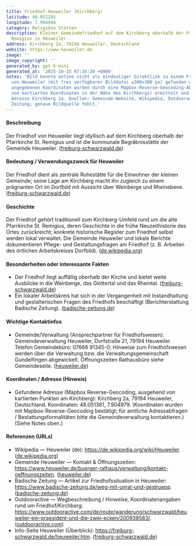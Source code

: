 ```yaml
---
title: Friedhof Heuweiler (Kirchberg)
latitude: 48.051295
longitude: 7.904944
category: Religiöse Stätten
description: Kleiner Gemeindefriedhof auf dem Kirchberg oberhalb der Pfarrkirche St.
  Remigius in Heuweiler.
address: Kirchberg 2a, 79194 Heuweiler, Deutschland
website: https://www.heuweiler.de
image: ''
image_copyright: ''
generated_by: gpt-5-mini
generated_at: '2025-10-15 07:16:20 +0000'
notes: 'Bild konnte online nicht als eindeutiger Direktlink zu einem Friedhofsbild
  von Heuweiler (mit frei verfügbarer Bilddatei ≥300×300 px) gefunden werden; die
  angegebenen Koordinaten wurden durch eine Mapbox-Reverse-Geocoding-Abfrage (ausgehend
  von kartierten Koordinaten in der Nähe des Kirchbergs) ermittelt und lieferten die
  Adresse Kirchberg 2a. Quellen: Gemeinde-Website, Wikipedia, Outdooractive, Badische
  Zeitung; genaue Bildquelle fehlt.'
---
```

#### Beschreibung
Der Friedhof von Heuweiler liegt idyllisch auf dem Kirchberg oberhalb der Pfarrkirche St. Remigius und ist die kommunale Begräbnisstätte der Gemeinde Heuweiler. ([freiburg-schwarzwald.de](https://freiburg-schwarzwald.de/heuweiler.htm?utm_source=openai))

#### Bedeutung / Verwendungszweck für Heuweiler
Der Friedhof dient als zentrale Ruhestätte für die Einwohner der kleinen Gemeinde; seine Lage am Kirchberg macht ihn zugleich zu einem prägnanten Ort im Dorfbild mit Aussicht über Weinberge und Rheinebene. ([freiburg-schwarzwald.de](https://freiburg-schwarzwald.de/heuweiler.htm?utm_source=openai))

#### Geschichte
Der Friedhof gehört traditionell zum Kirchberg-Umfeld rund um die alte Pfarrkirche St. Remigius, deren Geschichte in die frühe Neuzeithistorie des Ortes zurückreicht; konkrete historische Register zum Friedhof selbst werden lokal verwaltet. Die Gemeinde Heuweiler und lokale Berichte dokumentieren Pflege- und Gestaltungsfragen am Friedhof (z. B. Arbeiten des örtlichen Arbeitskreises Dorfbild). ([de.wikipedia.org](https://de.wikipedia.org/wiki/Heuweiler?utm_source=openai))

#### Besonderheiten oder interessante Fakten
- Der Friedhof liegt auffällig oberhalb der Kirche und bietet weite Ausblicke in die Weinberge, das Glottertal und das Rheintal. ([freiburg-schwarzwald.de](https://freiburg-schwarzwald.de/heuweiler.htm?utm_source=openai))  
- Ein lokaler Arbeitskreis hat sich in der Vergangenheit mit Instandhaltung und gestalterischen Fragen des Friedhofs beschäftigt (Berichterstattung Badische Zeitung). ([badische-zeitung.de](https://www.badische-zeitung.de/weg-mit-unrat-und-gestruepp?utm_source=openai))

#### Wichtige Kontaktinfos
- Gemeinde/Verwaltung (Ansprechpartner für Friedhofswesen): Gemeindeverwaltung Heuweiler, Dorfstraße 21, 79194 Heuweiler. Telefon Gemeindebüro: 07666 91345-0; Hinweise zum Friedhofswesen werden über die Verwaltung bzw. die Verwaltungsgemeinschaft Gundelfingen abgewickelt. Öffnungszeiten Rathausbüro siehe Gemeindeseite. ([heuweiler.de](https://www.heuweiler.de/buerger-rathaus/verwaltung/kontakt-oeffnungszeiten?utm_source=openai))

#### Koordinaten / Adresse (Hinweis)
- Gefundene Adresse (Mapbox Reverse-Geocoding, ausgehend von kartierten Punkten am Kirchberg): Kirchberg 2a, 79194 Heuweiler, Deutschland. Koordinaten: 48.051361, 7.904979. (Koordinaten wurden mit Mapbox-Reverse-Geocoding bestätigt; für amtliche Adressabfragen / Bestattungsformalitäten bitte die Gemeindeverwaltung kontaktieren.) (Siehe Notes oben.) 

#### Referenzen (URLs)
- Wikipedia — Heuweiler (de): https://de.wikipedia.org/wiki/Heuweiler. ([de.wikipedia.org](https://de.wikipedia.org/wiki/Heuweiler?utm_source=openai))  
- Gemeinde Heuweiler — Kontakt & Öffnungszeiten: https://www.heuweiler.de/buerger-rathaus/verwaltung/kontakt-oeffnungszeiten. ([heuweiler.de](https://www.heuweiler.de/buerger-rathaus/verwaltung/kontakt-oeffnungszeiten?utm_source=openai))  
- Badische Zeitung — Artikel zur Friedhofssituation in Heuweiler: https://www.badische-zeitung.de/weg-mit-unrat-und-gestruepp. ([badische-zeitung.de](https://www.badische-zeitung.de/weg-mit-unrat-und-gestruepp?utm_source=openai))  
- Outdooractive — Wegbeschreibung / Hinweise, Koordinatenangaben rund um Friedhof/Kirchberg: https://www.outdooractive.com/de/route/wanderung/schwarzwald/heuweiler-ein-praesident-und-die-zwei-ecken/200938583/. ([outdooractive.com](https://www.outdooractive.com/de/route/wanderung/schwarzwald/heuweiler-ein-praesident-und-die-zwei-ecken/200938583/?utm_source=openai))  
- Info-Seite Heuweiler (Überblick): https://freiburg-schwarzwald.de/heuweiler.htm. ([freiburg-schwarzwald.de](https://freiburg-schwarzwald.de/heuweiler.htm?utm_source=openai))